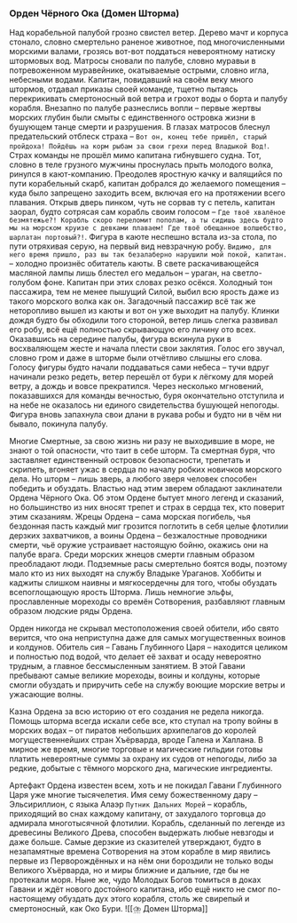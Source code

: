###  Орден Чёрного Ока (Домен Шторма)

Над корабельной палубой грозно свистел ветер. Дерево мачт и корпуса стонало, словно смертельно раненое животное, под многочисленными морскими валами, грозясь вот-вот поддаться невероятному натиску штормовых вод. Матросы сновали по палубе, словно муравьи в потревоженном муравейнике, окатываемые острыми, словно игла, небесными водами. Капитан, повидавший на своём веку много штормов, отдавал приказы своей команде, тщетно пытаясь перекрикивать смертоносный вой ветра и грохот воды о борта и палубу корабля. Внезапно по палубе разнеслись вопли – первые жертвы морских глубин были смыты с единственного островка жизни в бушующем танце смерти и разрушения. В глазах матросов блеснул предательский отблеск страха – `Вот он, конец тебе пришёл, старый пройдоха! Пойдёшь на корм рыбам за свои грехи перед Владыкой Вод!`. Страх команды не прошёл мимо капитана гибнувшего судна. Тот, словно в теле грузного мужчины проснулась прыть молодого волка, ринулся в кают-компанию. Преодолев яростную качку и валящийся по пути корабельный скарб, капитан добрался до желаемого помещения – куда было запрещено заходить всем, включая его на протяжении всего плавания. Открыв дверь пинком, чуть не сорвав ту с петель, капитан заорал, будто сотрясая сам корабль своим голосом – `Где твоё хвалёное безмятежье?! Корабль скоро переломит пополам, а ты сидишь здесь будто мы на морском круизе с девками плаваем! Где твоё обещанное волшебство, шарлатан портовый?!`. Фигура в каюте неспешно встала из-за стола, по пути отряхивая серую, на первый вид невзрачную робу. `Видимо, для него время пришло, раз вы так безалаберно нарушили мой покой, капитан.` – холодно произнёс обитатель каюты. В свете раскачивающейся масляной лампы лишь блестел его медальон – ураган, на светло-голубом фоне. Капитан при этих словах резко осёкся. Холодный тон пассажира, тем не менее пышущий Силой, выбил всю ярость даже из такого морского волка как он. Загадочный пассажир всё так же неторопливо вышел из каюты и вот он уже выходит на палубу. Клинки дождя будто бы обходили того стороной, ветер лишь слегка развивал его робу, всё ещё полностью скрывающую его личину ото всех. Оказавшись на середине палубы, фигура вскинула руки в восхваляющем жесте и начала плести свои заклятия. Голос его звучал, словно гром и даже в шторме были отчётливо слышны его слова. Голосу фигуры будто начали поддаваться сами небеса – тучи вдруг начинали резко редеть, ветер перешёл от бури к лёгкому для морей ветру, а дождь и вовсе прекратился. Через несколько мгновений, показавшихся для команды вечностью, буря окончательно отступила и на небе не оказалось ни единого свидетельства бушующей непогоды. Фигура вновь запахнула свои длани в рукава робы и будто ни в чём ни бывало, покинула палубу.

Многие Смертные, за свою жизнь ни разу не выходившие в море, не знают о той опасности, что таит в себе шторм. Та смертная буря, что заставляет единственный островок безопасности, трепетать и скрипеть, вгоняет ужас в сердца по началу робких новичков морского дела. Но шторм – лишь зверь, а любого зверя человек способен победить и обуздать. Властью над этим зверем обладают заклинатели Ордена Чёрного Ока. Об этом Ордене бытует много легенд и сказаний, но большинство из них вносят трепет и страх в сердца тех, кто поверит этим сказаниям. Жрецы Ордена – сама морская погибель, чья бездонная пасть каждый миг грозится поглотить в себя целые флотилии дерзких захватчиков, а воины Ордена – безжалостные проводники смерти, чьё оружие устраивает настоящую бойню, окажись они на палубе врага. Среди морских жнецов смерти главным образом преобладают люди. Подземные расы смертельно боятся воды, поэтому мало кто из них выходят на службу Владыке Ураганов. Хоббиты и каджиты слишком наивны и мягкосердечны для того, чтобы обуздать всепоглощающую ярость Шторма. Лишь немногие эльфы, прославленные мореходы со времён Сотворения, разбавляют главным образом людские ряды Ордена.

Орден никогда не скрывал местоположения своей обители, ибо свято верится, что она неприступна даже для самых могущественных воинов и колдунов. Обитель сия – Гавань Глубинного Царя – находится целиком и полностью под водой, что делает её захват и осаду невероятно трудным, а главное бессмысленным занятием. В этой Гавани пребывают самые великие мореходы, воины и колдуны, которые смогли обуздать и приручить себе на службу воющие морские ветры и ужасающие волны.

Казна Ордена за всю историю от его создания не редела никогда. Помощь шторма всегда искали себе все, кто ступал на тропу войны в морских водах – от пиратов небольших архипелагов до королей могущественнейших стран Хъёрварда, вроде Галена и Халлана. В мирное же время, многие торговые и магические гильдии готовы платить невероятные суммы за охрану их судов от непогоды, либо за редкие, добытые с тёмного морского дна, магические ингредиенты.

Артефакт Ордена известен всем, хоть и не покидал Гавани Глубинного Царя уже многие тысячелетия. Имя сему божественному дару – Эльсириллион, с языка Алаэр `Путник Дальних Морей` – корабль, приходящий во снах каждому капитану, от захудалого торговца до адмирала многотысячной флотилии. Корабль, сделанный по легенде из древесины Великого Древа, способен выдержать любые невзгоды и даже больше. Самые дерзкие из сказителей утверждают, будто в незапамятные времена Сотворения на этом корабле в мир явились первые из Перворождённых и на нём они бороздили не только воды Великого Хъёрварда, но и миры ближние и дальние, где бы не протекали моря. Ныне же, чудо Молодых Богов томиться в доках Гавани и ждёт нового достойного капитана, ибо ещё никто не смог по-настоящему обуздать дух этого корабля, столь же свирепый и смертоносный, как Око Бури.
![[⛈️ Домен Шторма]]